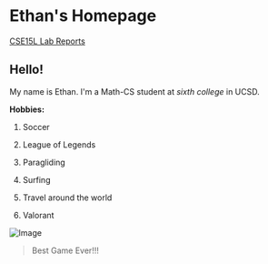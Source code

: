 # Ethan's Homepage

[CSE15L Lab Reports](https://ethanfu2003.github.io/cse15l-lab-reports/)

## Hello!

My name is Ethan. I'm a Math-CS student at *sixth college* in UCSD.

**Hobbies:**

1. Soccer

2. League of Legends

3. Paragliding 

4. Surfing

5. Travel around the world

6. Valorant

![Image](https://cdn.vox-cdn.com/thumbor/LWcV9vbpw9pfxx18ocKGjxHfst4=/0x0:5600x3150/1820x1213/filters:focal(2264x499:3160x1395):format(webp)/cdn.vox-cdn.com/uploads/chorus_image/image/66653777/LogoVersion_Beta_Key_Art_VALORANT.0.jpg)

> Best Game Ever!!!
